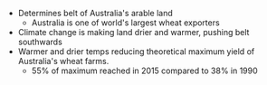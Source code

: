 - Determines belt of Australia's arable land
	- Australia is one of world's largest wheat exporters
- Climate change is making land drier and warmer, pushing belt southwards
- Warmer and drier temps reducing theoretical maximum yield of Australia's wheat farms.
	- 55% of maximum reached in 2015 compared to 38% in 1990